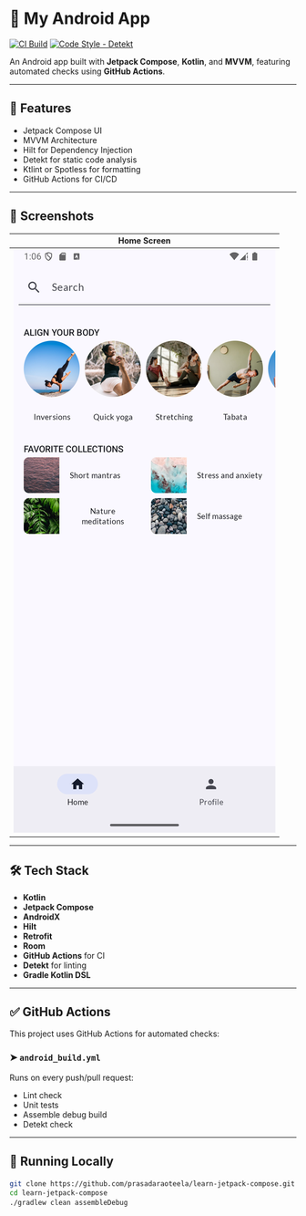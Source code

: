 # 🚀 My Android App

[![CI Build](https://github.com/prasadaraoteela/learn-jetpack-compose/actions/workflows/android-ci.yml/badge.svg)](https://github.com/prasadaraoteela/learn-jetpack-compose/actions/workflows/android-ci.yml)
[![Code Style - Detekt](https://github.com/prasadaraoteela/learn-jetpack-compose/actions/workflows/detekt.yml/badge.svg)](https://github.com/prasadaraoteela/learn-jetpack-compose/actions/workflows/detekt.yml)

An Android app built with **Jetpack Compose**, **Kotlin**, and **MVVM**, featuring automated checks using **GitHub Actions**.

---

## 🧰 Features

- Jetpack Compose UI
- MVVM Architecture
- Hilt for Dependency Injection
- Detekt for static code analysis
- Ktlint or Spotless for formatting
- GitHub Actions for CI/CD

---

## 📸 Screenshots

| Home Screen |
|-------------|
| ![Home](screenshots/home.png) |

---

## 🛠 Tech Stack

- **Kotlin**
- **Jetpack Compose**
- **AndroidX**
- **Hilt**
- **Retrofit**
- **Room**
- **GitHub Actions** for CI
- **Detekt** for linting
- **Gradle Kotlin DSL**

---

## ✅ GitHub Actions

This project uses GitHub Actions for automated checks:

### ➤ `android_build.yml`
Runs on every push/pull request:
- Lint check
- Unit tests
- Assemble debug build
- Detekt check

---

## 🧪 Running Locally

```bash
git clone https://github.com/prasadaraoteela/learn-jetpack-compose.git
cd learn-jetpack-compose
./gradlew clean assembleDebug
